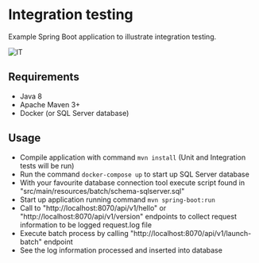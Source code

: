 # Integration testing
Example Spring Boot application to illustrate integration testing.

![IT](https://www.guru99.com/images/3-2016/032816_1230_SystemInteg1.png)

## Requirements
- Java 8
- Apache Maven 3+
- Docker (or SQL Server database)

## Usage
- Compile application with command `mvn install` (Unit and Integration tests will be run)
- Run the command `docker-compose up` to start up SQL Server database
- With your favourite database connection tool execute script found in "src/main/resources/batch/schema-sqlserver.sql"
- Start up application running command `mvn spring-boot:run`
- Call to "http://localhost:8070/api/v1/hello" or "http://localhost:8070/api/v1/version" endpoints to collect request information to be logged request.log file
- Execute batch process by calling "http://localhost:8070/api/v1/launch-batch" endpoint
- See the log information processed and inserted into database
